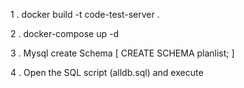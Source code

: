 1 . docker build -t code-test-server .

2 . docker-compose up -d

3 . Mysql create Schema [ CREATE SCHEMA planlist; ]

4 . Open the SQL script (alldb.sql) and execute 
